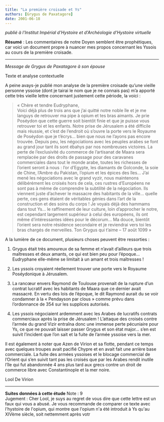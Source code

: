 ```yaml
---
title: "La première croisade et Ys"
authors: [Grygus de Paxatagore]
date: 2001-06-18
---
```


_publié à l'Institut Impérial d'Hystoire et d'Archéologie d'Hystoire virtuelle_

**Résumé** : Les commentaires de notre Doyen semblent être prophétiques, car voici un document propre à nuancer mes propos concernant les Yssois au cours de la première croisade.

---

_Message de Grygus de Paxatagore à son épouse_


Texte et analyse contextuelle

A peine avays-je publié mon analyse de la première croisade qu’une vieille personne yssoise (dont je tairai le nom que je ne connais pas) m’a apporté cette très vieille lettre concernant justement cette période, la voici :


> « Chère et tendre Eudryphane,  
> Voici déjà plus de trois ans que j’ai quitté notre noble île et je me languys de retrouver ma pipe à opium et tes bras aimants. Je prie Poséydon que cette guerre soit bientôt finie et que je puisse vous retrouver toi et les enfants.
> Notre prise de Jérusalem a été difficile mais réussie, et c’est de l’endroit où s’ouvre la porte vers le Royaume de Poséydon que je t’écrys… bien que nous ne l’ayons pas encore trouvée.
> Depuis peu, les négociations avec les peuples arabes se font au grand jour tant ils sont ébahys par nos nombreuses victoires. La perte de l’exclusivité du commerce de l’artisanat de Maara sera remplacée par des droits de passage pour des caravanes commerciales dans tout le monde arabe, toutes les richesses de l’orient seront à nous : l’or d’Egypte, les diamants de Golconde, la soie de Chine, l’Ambre du Pakistan, l’opium et les épices des îles…
> J’ai mené les négociations avec le grand vyzir, nous maintenons délibérément les croisés hors de cela, ces rustres d’Européens ne sont pas à même de comprendre la subtilité de la négociation. Ils viennent juste d’achever le massacre des habitants de la ville… quelle perte, ces gens étaient de véritables génies dans l’art de la construction et des soins du corps ! Je voyais déjà des hammams dans tout Ys… le raffinement de leur culture, loin d’approcher le notre, est cependant largement supérieur à celui des européens, ils ont même d’intéressantes idées pour le décorum…
> Ma douce, bientôt l’orient sera notre résidence secondaire et je reviendrai vers toi les bras chargés de merveilles.
> Ton Grygus qui t’aime – 17 août 1099 »


A la lumière de ce document, plusieurs choses peuvent être ressorties :

1) Grygus était très amoureux de sa femme et n’avait d’ailleurs que trois maîtresses et deux amants, ce qui est bien peu pour l’époque… Eudryphane elle-même se limitait à un amant et trois maîtresses !

2) Les yssois croyaient réellement trouver une porte vers le Royaume Poséydonique à Jérusalem.

3) La rancœur envers Raymond de Toulouse provenait de la rupture d’un contrat lucratif avec les habitants de Maara que ce dernier avait massacré. En vertu des lois de l’époque, le dit Raymond aurait du se voir condamner à la « Pendayson par clous » comme prévu dans l’ordonnance de 354 sur les supplices autorisés.

4) Les yssois négociaient ardemment avec les Arabes de lucratifs contrats commerciaux après la prise de Jérusalem ! L’attaque des croisés contre l’armée du grand Vizir entraîna donc une immense perte pécuniaire pour Ys, ce que ne pouvait laisser passer Grygus et son état major… s’en est suivit l’incident que l’on sait et la fuite de l’armée yssoise vers la mer.

Il est également à noter que Azen de Virion et sa flotte, pendant ce temps avec quelques troupes avait pacifié Chypre et en avait fait une arrière base commerciale. La fuite des armées yssoises et le blocage commercial de l’Orient qui s’en suivit tant pas les croisés que par les Arabes rendit inutile l’île qui fut abandonnée 4 ans plus tard aux grecs contre un droit de commerce libre avec Constantinople et la mer noire.

Lool De Virion

---
**Suites données à cette étude**
Note : 9  
Jugement : Cher Lool, je suys au regret de vous dire que cette lettre est un faux qui vous a abusé. Je vous recommande de comparer ce texte avec l'hystoire de l'opium, qui montre que l'opium n'a été introduit à Ys qu'au XIVème siècle, soit nettemment après votr
